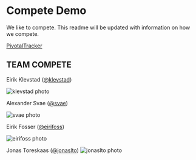 # Compete Demo

We like to compete. This readme will be updated with information on how we compete.

[PivotalTracker](https://www.pivotaltracker.com/s/projects/1193858)

## TEAM COMPETE

Eirik Klevstad ([@klevstad](https://github.com/klevstad))

![klevstad photo](https://avatars0.githubusercontent.com/u/3766000?v=2&s=120)

Alexander Svae ([@svae](https://github.com/svae))

![svae photo](https://avatars2.githubusercontent.com/u/2511323?v=2&s=120)

Eirik Fosser ([@eirifoss](https://github.com/eirifoss))

![eirifoss photo](https://avatars1.githubusercontent.com/u/3796810?v=2&u=9b1fb69e3decce5e9f13126bba2118aacfeb1d3c&s=120)

Jonas Toreskaas ([@jonaslto](https://github.com/jonaslto))
![jonaslto photo](https://avatars3.githubusercontent.com/u/3806972?v=2&u=22737fdc5be20e81903e5eaad274a4b510e89ade&s=120)
